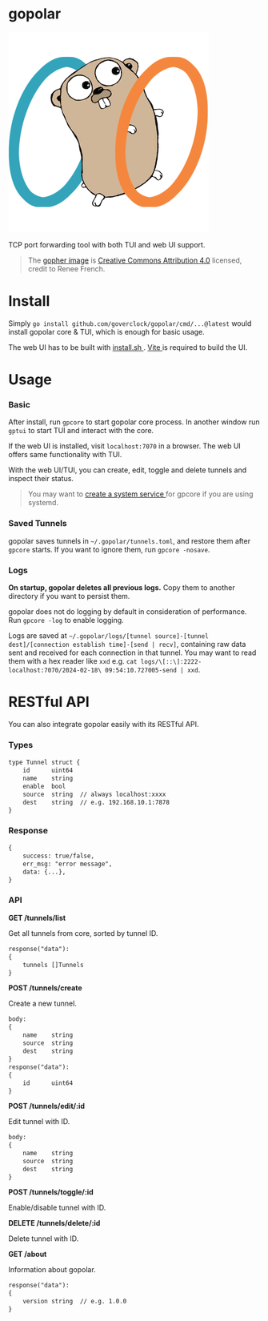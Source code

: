# gopolar

![gopolar](./gopolar.png)

TCP port forwarding tool with both TUI and web UI support.

> The [gopher image](https://go.dev/blog/gopher) is [Creative Commons Attribution 4.0](https://creativecommons.org/licenses/by/4.0/) licensed, credit to Renee French.

# Install

Simply `go install github.com/goverclock/gopolar/cmd/...@latest` would install gopolar core & TUI, which is enough for basic usage.

The web UI has to be built with [ install.sh ](./install.sh). [ Vite ](https://vitejs.dev/) is required to build the UI.

# Usage

### Basic

After install, run `gpcore` to start gopolar core process. In another window run `gptui` to start TUI and interact with the core.

If the web UI is installed, visit `localhost:7070` in a browser. The web UI offers same functionality with TUI.

With the web UI/TUI, you can create, edit, toggle and delete tunnels and inspect their status.

> You may want to [ create a system service ](https://medium.com/@benmorel/creating-a-linux-service-with-systemd-611b5c8b91d6)for gpcore if you are using systemd.

### Saved Tunnels

gopolar saves tunnels in `~/.gopolar/tunnels.toml`, and restore them after `gpcore` starts. If you want to ignore them, run `gpcore -nosave`.

### Logs

**On startup, gopolar deletes all previous logs.** Copy them to another directory if you want to persist them.

gopolar does not do logging by default in consideration of performance. Run `gpcore -log` to enable logging.

Logs are saved at `~/.gopolar/logs/[tunnel source]-[tunnel dest]/[connection establish time]-[send | recv]`, containing raw data sent and received for each connection in that tunnel. You may want to read them with a hex reader like `xxd` e.g. `cat logs/\[::\]:2222-localhost:7070/2024-02-18\ 09:54:10.727005-send | xxd`.

# RESTful API

You can also integrate gopolar easily with its RESTful API.

### Types

```
type Tunnel struct {
    id      uint64
    name    string
    enable  bool
    source  string  // always localhost:xxxx
    dest    string  // e.g. 192.168.10.1:7878
}
```

### Response

```
{
    success: true/false,
    err_msg: "error message",
    data: {...},
}
```

### API

**GET /tunnels/list**

Get all tunnels from core, sorted by tunnel ID.

```
response("data"):
{
    tunnels []Tunnels
}
```

**POST /tunnels/create**

Create a new tunnel.

```
body:
{
    name    string
    source  string
    dest    string
}
response("data"):
{
    id      uint64
}
```

**POST /tunnels/edit/:id**

Edit tunnel with ID.

```
body:
{
    name    string
    source  string
    dest    string
}
```

**POST /tunnels/toggle/:id**

Enable/disable tunnel with ID.

**DELETE /tunnels/delete/:id**

Delete tunnel with ID.

**GET /about**

Information about gopolar.

```
response("data"):
{
    version string  // e.g. 1.0.0
}
```
